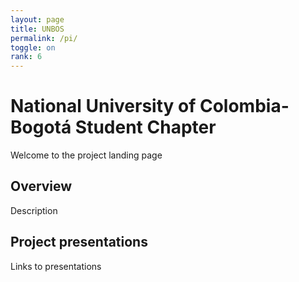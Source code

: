 ```yaml
---
layout: page
title: UNBOS
permalink: /pi/
toggle: on
rank: 6
---
```

# National University of Colombia-Bogotá Student Chapter

Welcome to the project landing page

## Overview

Description

## Project presentations

Links to presentations
